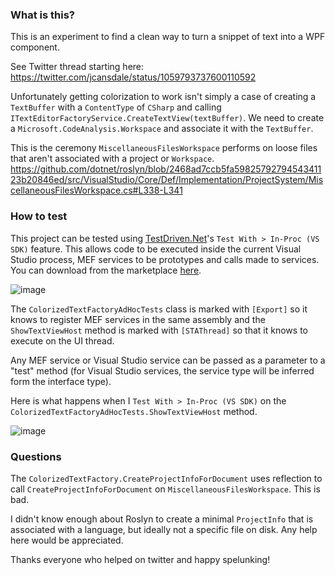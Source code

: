 ### What is this?

This is an experiment to find a clean way to turn a snippet of text into a WPF component.

See Twitter thread starting here:
https://twitter.com/jcansdale/status/1059793737600110592

Unfortunately getting colorization to work isn't simply a case of creating a `TextBuffer` with a `ContentType` of `CSharp` and calling `ITextEditorFactoryService.CreateTextView(textBuffer)`. We need to create a `Microsoft.CodeAnalysis.Workspace` and associate it with the `TextBuffer`.

This is the ceremony `MiscellaneousFilesWorkspace` performs on loose files that aren't associated with a project or `Workspace`.
https://github.com/dotnet/roslyn/blob/2468ad7ccb5fa5982579279454341123b20846ed/src/VisualStudio/Core/Def/Implementation/ProjectSystem/MiscellaneousFilesWorkspace.cs#L338-L341

### How to test

This project can be tested using [TestDriven.Net](https://marketplace.visualstudio.com/items?itemName=JamieCansdale.TestDrivenNet)'s `Test With > In-Proc (VS SDK)` feature. This allows code to be executed inside the current Visual Studio process, MEF services to be prototypes and calls made to services. You can download from the marketplace [here](https://marketplace.visualstudio.com/items?itemName=JamieCansdale.TestDrivenNet).

![image](https://user-images.githubusercontent.com/11719160/48125901-b3c7c700-e277-11e8-99a5-fadab6e08dcb.png)

The `ColorizedTextFactoryAdHocTests` class is marked with `[Export]` so it knows to register MEF services in the same assembly and the `ShowTextViewHost` method is marked with `[STAThread]` so that it knows to execute on the UI thread.

Any MEF service or Visual Studio service can be passed as a parameter to a "test" method (for Visual Studio services, the service type will be inferred form the interface type).

Here is what happens when I `Test With > In-Proc (VS SDK)` on the `ColorizedTextFactoryAdHocTests.ShowTextViewHost` method.

![image](https://user-images.githubusercontent.com/11719160/48126562-5d5b8800-e279-11e8-9818-6d72818e0e39.png)

### Questions

The `ColorizedTextFactory.CreateProjectInfoForDocument` uses reflection to call `CreateProjectInfoForDocument` on `MiscellaneousFilesWorkspace`. This is bad.

I didn't know enough about Roslyn to create a minimal `ProjectInfo` that is associated with a language, but ideally not a specific file on disk. Any help here would be appreciated.

Thanks everyone who helped on twitter and happy spelunking!
